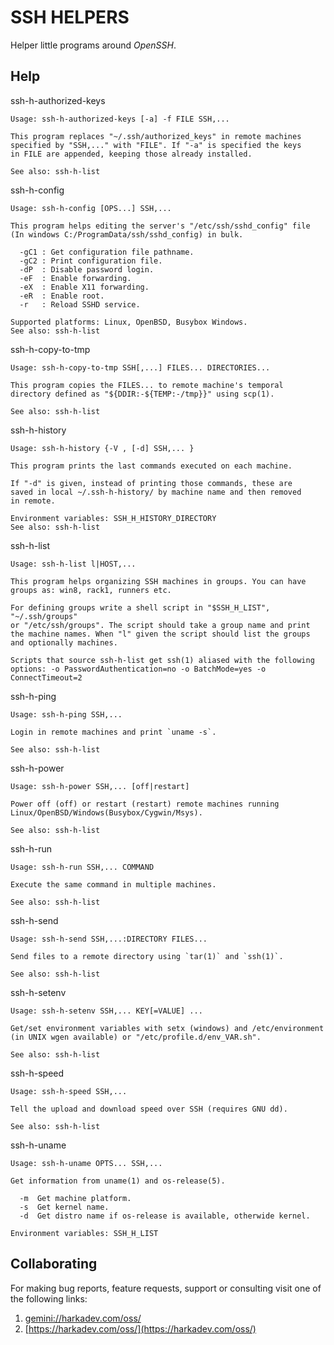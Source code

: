 # SSH HELPERS

Helper little programs around *OpenSSH*.

## Help

ssh-h-authorized-keys

    Usage: ssh-h-authorized-keys [-a] -f FILE SSH,...
    
    This program replaces "~/.ssh/authorized_keys" in remote machines
    specified by "SSH,..." with "FILE". If "-a" is specified the keys
    in FILE are appended, keeping those already installed.
    
    See also: ssh-h-list

ssh-h-config

    Usage: ssh-h-config [OPS...] SSH,...
    
    This program helps editing the server's "/etc/ssh/sshd_config" file
    (In windows C:/ProgramData/ssh/sshd_config) in bulk.
    
      -gC1 : Get configuration file pathname.
      -gC2 : Print configuration file.
      -dP  : Disable password login.
      -eF  : Enable forwarding.
      -eX  : Enable X11 forwarding.
      -eR  : Enable root.
      -r   : Reload SSHD service.
    
    Supported platforms: Linux, OpenBSD, Busybox Windows.
    See also: ssh-h-list

ssh-h-copy-to-tmp

    Usage: ssh-h-copy-to-tmp SSH[,...] FILES... DIRECTORIES...
    
    This program copies the FILES... to remote machine's temporal
    directory defined as "${DDIR:-${TEMP:-/tmp}}" using scp(1). 
    
    See also: ssh-h-list

ssh-h-history

    Usage: ssh-h-history {-V , [-d] SSH,... }
    
    This program prints the last commands executed on each machine.
    
    If "-d" is given, instead of printing those commands, these are
    saved in local ~/.ssh-h-history/ by machine name and then removed
    in remote.
    
    Environment variables: SSH_H_HISTORY_DIRECTORY
    See also: ssh-h-list

ssh-h-list

    Usage: ssh-h-list l|HOST,...
    
    This program helps organizing SSH machines in groups. You can have
    groups as: win8, rack1, runners etc.
    
    For defining groups write a shell script in "$SSH_H_LIST", "~/.ssh/groups"
    or "/etc/ssh/groups". The script should take a group name and print
    the machine names. When "l" given the script should list the groups
    and optionally machines.
    
    Scripts that source ssh-h-list get ssh(1) aliased with the following
    options: -o PasswordAuthentication=no -o BatchMode=yes -o ConnectTimeout=2

ssh-h-ping

    Usage: ssh-h-ping SSH,...
    
    Login in remote machines and print `uname -s`.
    
    See also: ssh-h-list

ssh-h-power

    Usage: ssh-h-power SSH,... [off|restart]
    
    Power off (off) or restart (restart) remote machines running
    Linux/OpenBSD/Windows(Busybox/Cygwin/Msys).
    
    See also: ssh-h-list

ssh-h-run

    Usage: ssh-h-run SSH,... COMMAND
    
    Execute the same command in multiple machines.
    
    See also: ssh-h-list

ssh-h-send

    Usage: ssh-h-send SSH,...:DIRECTORY FILES...
    
    Send files to a remote directory using `tar(1)` and `ssh(1)`.
    
    See also: ssh-h-list

ssh-h-setenv

    Usage: ssh-h-setenv SSH,... KEY[=VALUE] ...
    
    Get/set environment variables with setx (windows) and /etc/environment
    (in UNIX wgen available) or "/etc/profile.d/env_VAR.sh".
    
    See also: ssh-h-list 

ssh-h-speed

    Usage: ssh-h-speed SSH,...
    
    Tell the upload and download speed over SSH (requires GNU dd).
    
    See also: ssh-h-list

ssh-h-uname

    Usage: ssh-h-uname OPTS... SSH,...
    
    Get information from uname(1) and os-release(5).
    
      -m  Get machine platform.
      -s  Get kernel name.
      -d  Get distro name if os-release is available, otherwide kernel.
    
    Environment variables: SSH_H_LIST

## Collaborating

For making bug reports, feature requests, support or consulting visit
one of the following links:

1. [gemini://harkadev.com/oss/](gemini://harkadev.com/oss/)
2. [https://harkadev.com/oss/](https://harkadev.com/oss/)

